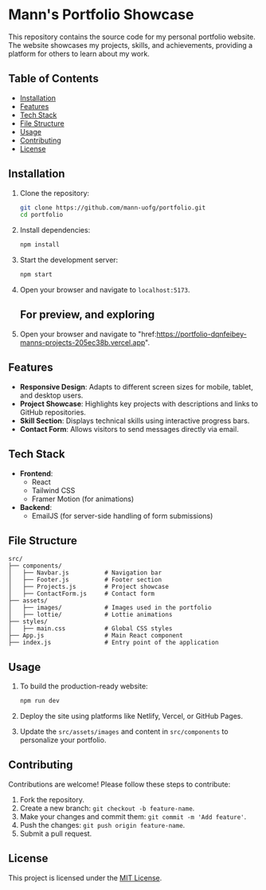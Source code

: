 # Mann's Portfolio Showcase

This repository contains the source code for my personal portfolio website. The website showcases my projects, skills, and achievements, providing a platform for others to learn about my work.

## Table of Contents

- [Installation](#installation)
- [Features](#features)
- [Tech Stack](#tech-stack)
- [File Structure](#file-structure)
- [Usage](#usage)
- [Contributing](#contributing)
- [License](#license)

## Installation

1. Clone the repository:
   ```bash
   git clone https://github.com/mann-uofg/portfolio.git
   cd portfolio
   ```

2. Install dependencies:
   ```bash
   npm install
   ```

3. Start the development server:
   ```bash
   npm start
   ```
4. Open your browser and navigate to `localhost:5173`.

   ## For preview, and exploring

1. Open your browser and navigate to "href:https://portfolio-dqnfeibey-manns-projects-205ec38b.vercel.app".

## Features

- **Responsive Design**: Adapts to different screen sizes for mobile, tablet, and desktop users.
- **Project Showcase**: Highlights key projects with descriptions and links to GitHub repositories.
- **Skill Section**: Displays technical skills using interactive progress bars.
- **Contact Form**: Allows visitors to send messages directly via email.

## Tech Stack

- **Frontend**:
  - React
  - Tailwind CSS
  - Framer Motion (for animations)
- **Backend**:
  - EmailJS (for server-side handling of form submissions)

## File Structure

```plaintext
src/
├── components/
│   ├── Navbar.js          # Navigation bar
│   ├── Footer.js          # Footer section
│   ├── Projects.js        # Project showcase
│   ├── ContactForm.js     # Contact form
├── assets/
│   ├── images/            # Images used in the portfolio
│   ├── lottie/            # Lottie animations
├── styles/
│   ├── main.css           # Global CSS styles
├── App.js                 # Main React component
├── index.js               # Entry point of the application
```

## Usage

1. To build the production-ready website:
   ```bash
   npm run dev
   ```

2. Deploy the site using platforms like Netlify, Vercel, or GitHub Pages.

3. Update the `src/assets/images` and content in `src/components` to personalize your portfolio.

## Contributing

Contributions are welcome! Please follow these steps to contribute:
1. Fork the repository.
2. Create a new branch: `git checkout -b feature-name`.
3. Make your changes and commit them: `git commit -m 'Add feature'`.
4. Push the changes: `git push origin feature-name`.
5. Submit a pull request.

## License

This project is licensed under the [MIT License](LICENSE).
